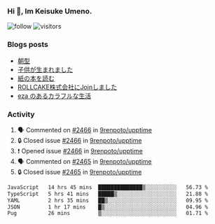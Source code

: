 ### Hi 👋, Im Keisuke Umeno.

<!--
**9renpoto/9renpoto** is a ✨ _special_ ✨ repository because its `README.md` (this file) appears on your GitHub profile.

Here are some ideas to get you started:

- 🔭 I’m currently working on ...
- 🌱 I’m currently learning ...
- 👯 I’m looking to collaborate on ...
- 🤔 I’m looking for help with ...
- 💬 Ask me about ...
- 📫 How to reach me: ...
- 😄 Pronouns: ...
- ⚡ Fun fact: ...
-->

![follow](https://img.shields.io/github/followers/9renpoto?label=Follow&style=social)
![visitors](https://komarev.com/ghpvc/?username=9renpoto&label=Profile%20views&color=0e75b6&style=flat)

### Blogs posts

<!-- BLOG-POST-LIST:START -->
- [朝型](https://9renpoto.win/entry/2024/05/29/im-an-early)
- [子供が生まれました](https://9renpoto.win/entry/2024/04/18/hello-world)
- [紙の本を読む](https://9renpoto.win/entry/2024/02/25/reading-papar-book)
- [ROLLCAKE株式会社にJoinしました](https://9renpoto.win/entry/2024/02/11/join)
- [eza のあるカラフルな生活](https://9renpoto.win/entry/2024/02/01/eza)
<!-- BLOG-POST-LIST:END -->

### Activity

<!--START_SECTION:activity-->
1. 🗣 Commented on [#2466](https://github.com/9renpoto/upptime/issues/2466#issuecomment-2198124677) in [9renpoto/upptime](https://github.com/9renpoto/upptime)
2. 🔒 Closed issue [#2466](https://github.com/9renpoto/upptime/issues/2466) in [9renpoto/upptime](https://github.com/9renpoto/upptime)
3. ❗ Opened issue [#2466](https://github.com/9renpoto/upptime/issues/2466) in [9renpoto/upptime](https://github.com/9renpoto/upptime)
4. 🗣 Commented on [#2465](https://github.com/9renpoto/upptime/issues/2465#issuecomment-2198105112) in [9renpoto/upptime](https://github.com/9renpoto/upptime)
5. 🔒 Closed issue [#2465](https://github.com/9renpoto/upptime/issues/2465) in [9renpoto/upptime](https://github.com/9renpoto/upptime)
<!--END_SECTION:activity-->

<!--START_SECTION:waka-->

```txt
JavaScript   14 hrs 45 mins  ██████████████▒░░░░░░░░░░   56.73 %
TypeScript   5 hrs 41 mins   █████▒░░░░░░░░░░░░░░░░░░░   21.88 %
YAML         2 hrs 35 mins   ██▒░░░░░░░░░░░░░░░░░░░░░░   09.95 %
JSON         1 hr 17 mins    █▒░░░░░░░░░░░░░░░░░░░░░░░   04.96 %
Pug          26 mins         ▒░░░░░░░░░░░░░░░░░░░░░░░░   01.71 %
```

<!--END_SECTION:waka-->
